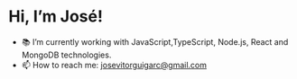 # Hi, I’m José!
- 📚 I’m currently working with JavaScript,TypeScript, Node.js, React and MongoDB technologies.
- 📫 How to reach me: josevitorguigarc@gmail.com
